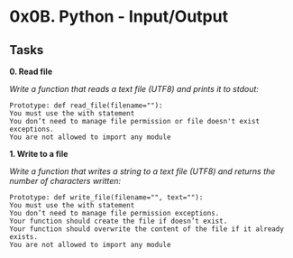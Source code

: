 # 0x0B. Python - Input/Output

## Tasks


**0. Read file**

*Write a function that reads a text file (UTF8) and prints it to stdout:*

    Prototype: def read_file(filename=""):
    You must use the with statement
    You don’t need to manage file permission or file doesn't exist exceptions.
    You are not allowed to import any module


**1. Write to a file**

*Write a function that writes a string to a text file (UTF8) and returns the number of characters written:*

    Prototype: def write_file(filename="", text=""):
    You must use the with statement
    You don’t need to manage file permission exceptions.
    Your function should create the file if doesn’t exist.
    Your function should overwrite the content of the file if it already exists.
    You are not allowed to import any module
